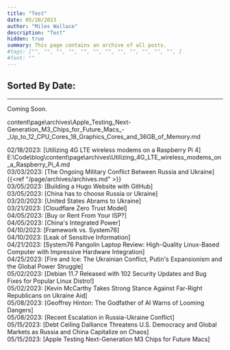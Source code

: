 ```yaml
---
title: "Test"
date: 05/20/2023
author: "Miles Wallace"
description: "Test"
hidden: true
summary: This page contains an archive of all posts.
#tags: ["", "", "", "", "", "", "", "", "", "", "", "", ]
#font: ""
---
```


## Sorted By Date:
____
Coming Soon.

content\page\archives\Apple_Testing_Next-Generation_M3_Chips_for_Future_Macs_-_Up_to_12_CPU_Cores_18_Graphics_Cores_and_36GB_of_Memory.md

02/18/2023: [Utilizing 4G LTE wireless modems on a Raspberry Pi 4]  E:\Code\blog\content\page\archives\Utilizing_4G_LTE_wireless_modems_on_a_Raspberry_Pi_4.md  
03/03/2023: [The Ongoing Military Conflict Between Russia and Ukraine]   {{<ref "/page/archives/archives.md" >}}  
03/05/2023: [Building a Hugo Website with GitHub]  
03/05/2023: [China has to choose Russia or Ukraine]  
03/20/2023: [United States Abrams to Ukraine]  
03/21/2023: [Cloudflare Zero Trust Model]  
04/05/2023: [Buy or Rent From Your ISP?]  
04/05/2023: [China's Integrated Power]  
04/10/2023: [Framework vs. System76]  
04/10/2023: [Leak of Sensitive Information]  
04/21/2023: [System76 Pangolin Laptop Review: High-Quality Linux-Based Computer with Impressive Hardware Integration]  
04/25/2023: [Fire and Ice: The Ukrainian Conflict, Putin's Expansionism and the Global Power Struggle]  
05/02/2023: [Debian 11.7 Released with 102 Security Updates and Bug Fixes for Popular Linux Distro!]  
05/02/2023: [Kevin McCarthy Takes Strong Stance Against Far-Right Republicans on Ukraine Aid]  
05/08/2023: [Geoffrey Hinton: The Godfather of AI Warns of Looming Dangers]  
05/08/2023: [Recent Escalation in Russia-Ukraine Conflict]  
05/15/2023: [Debt Ceiling Dalliance Threatens U.S. Democracy and Global Markets as Russia and China Capitalize on Chaos]  
05/15/2023: [Apple Testing Next-Generation M3 Chips for Future Macs]  
